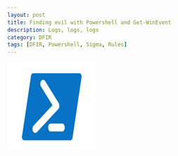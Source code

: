 ```yaml
---
layout: post
title: Finding evil with Powershell and Get-WinEvent
description: Logs, logs, logs
category: DFIR
tags: [DFIR, Powershell, Sigma, Rules]
---
```


<img src="https://raw.githubusercontent.com/dfirale/dfirale.github.io/master/assets/images/GetWinEvent/powershell.png" width="200" height="200" />